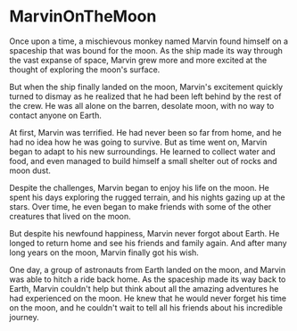 # MarvinOnTheMoon

Once upon a time, a mischievous monkey named Marvin found himself on a spaceship that was bound for the moon. As the ship made its way through the vast expanse of space, Marvin grew more and more excited at the thought of exploring the moon's surface.

But when the ship finally landed on the moon, Marvin's excitement quickly turned to dismay as he realized that he had been left behind by the rest of the crew. He was all alone on the barren, desolate moon, with no way to contact anyone on Earth.

At first, Marvin was terrified. He had never been so far from home, and he had no idea how he was going to survive. But as time went on, Marvin began to adapt to his new surroundings. He learned to collect water and food, and even managed to build himself a small shelter out of rocks and moon dust.

Despite the challenges, Marvin began to enjoy his life on the moon. He spent his days exploring the rugged terrain, and his nights gazing up at the stars. Over time, he even began to make friends with some of the other creatures that lived on the moon.

But despite his newfound happiness, Marvin never forgot about Earth. He longed to return home and see his friends and family again. And after many long years on the moon, Marvin finally got his wish.

One day, a group of astronauts from Earth landed on the moon, and Marvin was able to hitch a ride back home. As the spaceship made its way back to Earth, Marvin couldn't help but think about all the amazing adventures he had experienced on the moon. He knew that he would never forget his time on the moon, and he couldn't wait to tell all his friends about his incredible journey.
